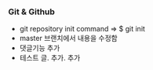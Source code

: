 ### Git & Github
* git repository init command => $ git init
* master 브랜치에서 내용을 수정함
* 댓글기능 추가
* 테스트 글. 추가. 추가
